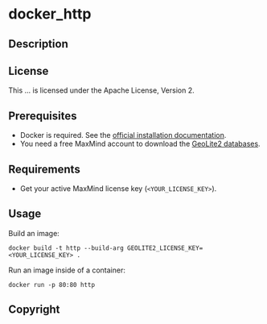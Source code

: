 # docker_http

## Description

## License

This ... is licensed under the Apache License, Version 2.

## Prerequisites

* Docker is required. See the [official installation documentation](https://docs.docker.com/get-docker/).
* You need a free MaxMind account to download the [GeoLite2 databases](https://dev.maxmind.com/geoip/geolite2-free-geolocation-data).

## Requirements

* Get your active MaxMind license key (`<YOUR_LICENSE_KEY>`).

## Usage

Build an image:

```
docker build -t http --build-arg GEOLITE2_LICENSE_KEY=<YOUR_LICENSE_KEY> .
```

Run an image inside of a container:

```
docker run -p 80:80 http
```

## Copyright
